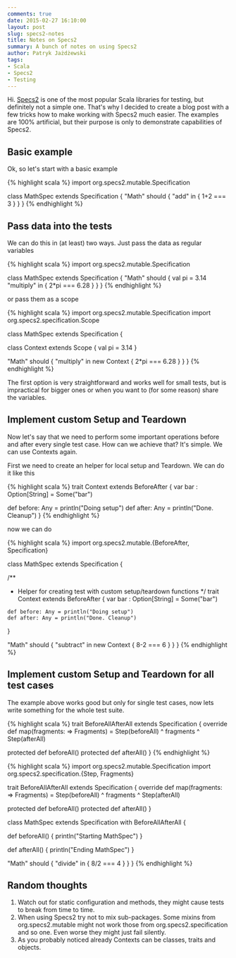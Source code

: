 ```yaml
---
comments: true
date: 2015-02-27 16:10:00
layout: post
slug: specs2-notes
title: Notes on Specs2
summary: A bunch of notes on using Specs2
author: Patryk Jażdżewski
tags:
- Scala
- Specs2
- Testing
---
```


Hi. [Specs2](http://etorreborre.github.io/specs2/) is one of the most popular Scala libraries for testing, but definitely not a simple one. That's why I decided to create a blog post with a few tricks how to make working with Specs2 much easier. The examples are 100% artificial, but their purpose is only to demonstrate capabilities of Specs2.

## Basic example

Ok, so let's start with a basic example 

{% highlight scala %}
import org.specs2.mutable.Specification

class MathSpec extends Specification {
  "Math" should {
    "add" in {
      1+2 === 3
    }
  }
}
{% endhighlight %}

## Pass data into the tests

We can do this in (at least) two ways. Just pass the data as regular variables

{% highlight scala %}
import org.specs2.mutable.Specification

class MathSpec extends Specification {
  "Math" should {
    val pi = 3.14
    "multiply" in {
      2*pi === 6.28
    }
  }
}
{% endhighlight %}

or pass them as a scope

{% highlight scala %}
import org.specs2.mutable.Specification
import org.specs2.specification.Scope

class MathSpec extends Specification {

  class Context extends Scope {
    val pi = 3.14
  }

  "Math" should {
    "multiply" in new Context {
      2*pi === 6.28
    }
  }
}
{% endhighlight %}

The first option is very straightforward and works well for small tests, but is impractical for bigger ones or when you want to (for some reason) share the variables.

## Implement custom Setup and Teardown

Now let's say that we need to perform some important operations before and after every single test case. How can we achieve that? It's simple. We can use Contexts again.

First we need to create an helper for local setup and Teardown. We can do it like this

{% highlight scala %}
trait Context extends BeforeAfter {
  var bar : Option[String] = Some("bar")

  def before: Any = println("Doing setup")
  def after: Any = println("Done. Cleanup")
}
{% endhighlight %}

now we can do 

{% highlight scala %}
import org.specs2.mutable.{BeforeAfter, Specification}

class MathSpec extends Specification {

  /**
   * Helper for creating test with custom setup/teardown functions
   */
  trait Context extends BeforeAfter {
    var bar : Option[String] = Some("bar")

    def before: Any = println("Doing setup")
    def after: Any = println("Done. Cleanup")
  }

  "Math" should {
    "subtract" in new Context  {
      8-2 === 6
    }
  }
}
{% endhighlight %}

## Implement custom Setup and Teardown for all test cases

The example above works good but only for single test cases, now lets write something for the whole test suite.  

{% highlight scala %}
trait BeforeAllAfterAll extends Specification {
  override def map(fragments: => Fragments) =
    Step(beforeAll) ^ fragments ^ Step(afterAll)

  protected def beforeAll()
  protected def afterAll()
}
{% endhighlight %}

{% highlight scala %}
import org.specs2.mutable.Specification
import org.specs2.specification.{Step, Fragments}

trait BeforeAllAfterAll extends Specification {
  override def map(fragments: => Fragments) =
    Step(beforeAll) ^ fragments ^ Step(afterAll)

  protected def beforeAll()
  protected def afterAll()
}

class MathSpec extends Specification with BeforeAllAfterAll {

  def beforeAll() {
    println("Starting MathSpec")
  }

  def afterAll() {
    println("Ending MathSpec")
  }

  "Math" should {
    "divide" in {
      8/2 === 4
    }
  }
}
{% endhighlight %}

## Random thoughts 

1. Watch out for static configuration and methods, they might cause tests to break from time to time.
2. When using Specs2 try not to mix sub-packages. Some mixins from org.specs2.mutable might not work those from org.specs2.specification and so one. Even worse they might just fail silently.
3. As you probably noticed already Contexts can be classes, traits and objects.

